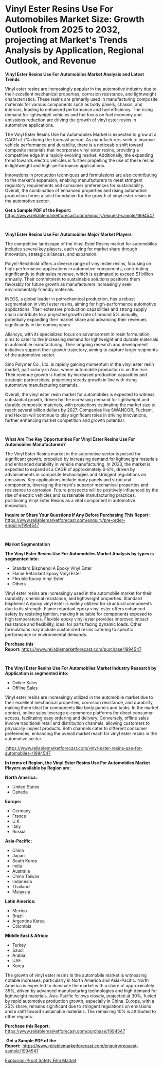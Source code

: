 <p><h1>Vinyl Ester Resins Use For Automobiles Market Size: Growth Outlook from 2025 to 2032, projecting at Market's Trends Analysis by Application, Regional Outlook, and Revenue</h1></p><p><strong>Vinyl Ester Resins Use For Automobiles Market Analysis and Latest Trends</strong></p>
<p><p>Vinyl ester resins are increasingly popular in the automotive industry due to their excellent mechanical properties, corrosion resistance, and lightweight characteristics. These resins are primarily used in manufacturing composite materials for various components such as body panels, chassis, and interiors, leading to enhanced performance and fuel efficiency. The rising demand for lightweight vehicles and the focus on fuel economy and emissions reduction are driving the growth of vinyl ester resins in automotive applications.</p><p>The Vinyl Ester Resins Use for Automobiles Market is expected to grow at a CAGR of 7% during the forecast period. As manufacturers seek to improve vehicle performance and durability, there is a noticeable shift toward composite materials that incorporate vinyl ester resins, providing a competitive edge in a rapidly evolving market. Additionally, the expanding trend towards electric vehicles is further propelling the use of these resins in lightweight and high-performance applications.</p><p>Innovations in production techniques and formulations are also contributing to the market's expansion, enabling manufacturers to meet stringent regulatory requirements and consumer preferences for sustainability. Overall, the combination of enhanced properties and rising automotive production forms a solid foundation for the growth of vinyl ester resins in the automotive sector.</p></p>
<p><strong>Get a Sample PDF of the Report:&nbsp;</strong> <a href="https://www.reliablemarketforecast.com/enquiry/request-sample/1994547?utm_campaign=2255&utm_medium=2&utm_source=Github&utm_content=ia&utm_term=05022025&utm_id=vinyl-ester-resins-use-for-automobiles">https://www.reliablemarketforecast.com/enquiry/request-sample/1994547</a></p>
<p>&nbsp;</p>
<p><strong>Vinyl Ester Resins Use For Automobiles Major Market Players</strong></p>
<p><p>The competitive landscape of the Vinyl Ester Resins market for automobiles includes several key players, each vying for market share through innovation, strategic alliances, and expansion. </p><p>Polynt-Reichhold offers a diverse range of vinyl ester resins, focusing on high-performance applications in automotive components, contributing significantly to their sales revenue, which is estimated to exceed $1 billion annually. Their commitment to sustainable solutions positions them favorably for future growth as manufacturers increasingly seek environmentally friendly materials.</p><p>INEOS, a global leader in petrochemical production, has a robust segmentation in vinyl ester resins, aiming for high-performance automotive applications. Their extensive production capabilities and strong supply chain contribute to a projected growth rate of around 5% annually, potentially expanding their market share and advancing their revenues significantly in the coming years.</p><p>Aliancys, with its specialized focus on advancement in resin formulation, aims to cater to the increasing demand for lightweight and durable materials in automobile manufacturing. Their ongoing research and development initiatives support their growth trajectory, aiming to capture larger segments of the automotive sector.</p><p>Sino Polymer Co., Ltd. is rapidly gaining momentum in the vinyl ester resin market, particularly in Asia, where automobile production is on the rise. Their revenue growth is fueled by increased production capacities and strategic partnerships, projecting steady growth in line with rising automotive manufacturing demands.</p><p>Overall, the vinyl ester resin market for automobiles is expected to witness substantial growth, driven by the increasing demand for lightweight and durable composite materials, with projections estimating the market size to reach several billion dollars by 2027. Companies like SWANCOR, Fuchem, and Hexion will continue to play significant roles in driving innovations, further enhancing market competition and growth potential.</p></p>
<p>&nbsp;</p>
<p><strong>What Are The Key Opportunities For Vinyl Ester Resins Use For Automobiles Manufacturers?</strong></p>
<p><p>The Vinyl Ester Resins market in the automotive sector is poised for significant growth, propelled by increasing demand for lightweight materials and enhanced durability in vehicle manufacturing. In 2023, the market is expected to expand at a CAGR of approximately 6-8%, driven by advancements in composite technologies and stringent regulations on emissions. Key applications include body panels and structural components, leveraging the resin's superior mechanical properties and resistance to corrosion. Future prospects will be positively influenced by the rise of electric vehicles and sustainable manufacturing practices, positioning Vinyl Ester Resins as a vital component in automotive innovation.</p></p>
<p><strong>Inquire or Share Your Questions If Any Before Purchasing This Report:</strong> <a href="https://www.reliablemarketforecast.com/enquiry/pre-order-enquiry/1994547?utm_campaign=2255&utm_medium=2&utm_source=Github&utm_content=ia&utm_term=05022025&utm_id=vinyl-ester-resins-use-for-automobiles">https://www.reliablemarketforecast.com/enquiry/pre-order-enquiry/1994547</a></p>
<p>&nbsp;</p>
<p><strong>Market Segmentation</strong></p>
<p><strong>The Vinyl Ester Resins Use For Automobiles Market Analysis by types is segmented into:</strong></p>
<p><ul><li>Standard Bisphenol A Epoxy Vinyl Ester</li><li>Flame Retardant Epoxy Vinyl Ester</li><li>Flexible Epoxy Vinyl Ester</li><li>Others</li></ul></p>
<p><p>Vinyl ester resins are increasingly used in the automobile market for their durability, chemical resistance, and lightweight properties. Standard bisphenol A epoxy vinyl ester is widely utilized for structural components due to its strength. Flame retardant epoxy vinyl ester offers enhanced safety by resisting ignition, making it suitable for components exposed to high temperatures. Flexible epoxy vinyl ester provides improved impact resistance and flexibility, ideal for parts facing dynamic loads. Other formulations may include customized resins catering to specific performance or environmental demands.</p></p>
<p><strong>Purchase this Report:&nbsp;</strong><a href="https://www.reliablemarketforecast.com/purchase/1994547?utm_campaign=2255&utm_medium=2&utm_source=Github&utm_content=ia&utm_term=05022025&utm_id=vinyl-ester-resins-use-for-automobiles">https://www.reliablemarketforecast.com/purchase/1994547</a></p>
<p>&nbsp;</p>
<p><strong>The Vinyl Ester Resins Use For Automobiles Market Industry Research by Application is segmented into:</strong></p>
<p><ul><li>Online Sales</li><li>Offline Sales</li></ul></p>
<p><p>Vinyl ester resins are increasingly utilized in the automobile market due to their excellent mechanical properties, corrosion resistance, and durability, making them ideal for components like body panels and tanks. In the market context, online sales leverage e-commerce platforms for direct consumer access, facilitating easy ordering and delivery. Conversely, offline sales involve traditional retail and distribution channels, allowing customers to physically inspect products. Both channels cater to different consumer preferences, enhancing the overall market reach for vinyl ester resins in the automotive sector.</p></p>
<p><a href="https://www.reliablemarketforecast.com/vinyl-ester-resins-use-for-automobiles-r1994547?utm_campaign=2255&utm_medium=2&utm_source=Github&utm_content=ia&utm_term=05022025&utm_id=vinyl-ester-resins-use-for-automobiles">&nbsp;https://www.reliablemarketforecast.com/vinyl-ester-resins-use-for-automobiles-r1994547</a></p>
<p><strong>In terms of Region, the Vinyl Ester Resins Use For Automobiles Market Players available by Region are:</strong></p>
<p>
    <p> <strong> North America: </strong>
        <ul>
            <li>United States</li>
            <li>Canada</li>
        </ul>
        </p> 
    <p> <strong> Europe: </strong>
        <ul>
            <li>Germany</li>
            <li>France</li>
            <li>U.K.</li>
            <li>Italy</li>
            <li>Russia</li>
        </ul>
        </p> 
    <p> <strong> Asia-Pacific: </strong>
        <ul>
            <li>China</li>
            <li>Japan</li>
            <li>South Korea</li>
            <li>India</li>
            <li>Australia</li>
            <li>China Taiwan</li>
            <li>Indonesia</li>
            <li>Thailand</li>
            <li>Malaysia</li>
        </ul>
        </p> 
    <p> <strong> Latin America: </strong>
        <ul>
            <li>Mexico</li>
            <li>Brazil</li>
            <li>Argentina Korea</li>
            <li>Colombia</li>
        </ul>
        </p> 
    <p> <strong> Middle East & Africa: </strong>
        <ul>
            <li>Turkey</li>
            <li>Saudi</li>
            <li>Arabia</li>
            <li>UAE</li>
            <li>Korea</li>
        </ul>
    </p>
    </p>
<p><p>The growth of vinyl ester resins in the automobile market is witnessing notable increases, particularly in North America and Asia-Pacific. North America is expected to dominate the market with a share of approximately 35%, driven by advanced manufacturing technologies and high demand for lightweight materials. Asia-Pacific follows closely, projected at 30%, fueled by rapid automotive production growth, especially in China. Europe, with a 25% share, remains significant due to stringent regulations on emissions and a shift toward sustainable materials. The remaining 10% is attributed to other regions.</p></p>
<p><strong>Purchase this Report: </strong><a href="https://www.reliablemarketforecast.com/purchase/1994547?utm_campaign=2255&utm_medium=2&utm_source=Github&utm_content=ia&utm_term=05022025&utm_id=vinyl-ester-resins-use-for-automobiles">https://www.reliablemarketforecast.com/purchase/1994547</a></p>
<p>&nbsp;<strong>Get a Sample PDF of the Report:&nbsp;&nbsp;</strong><a href="https://www.reliablemarketforecast.com/enquiry/request-sample/1994547?utm_campaign=2255&utm_medium=2&utm_source=Github&utm_content=ia&utm_term=05022025&utm_id=vinyl-ester-resins-use-for-automobiles">https://www.reliablemarketforecast.com/enquiry/request-sample/1994547</a></p>
<p><strong></strong></p>
<p><p><a href="https://github.com/sholympia197070/Market-Research-Report-List-1/blob/main/explosion-proof-safety-film-market.md?utm_campaign=2255&utm_medium=2&utm_source=Github&utm_content=ia&utm_term=05022025&utm_id=vinyl-ester-resins-use-for-automobiles">Explosion-Proof Safety Film Market</a></p></p>
